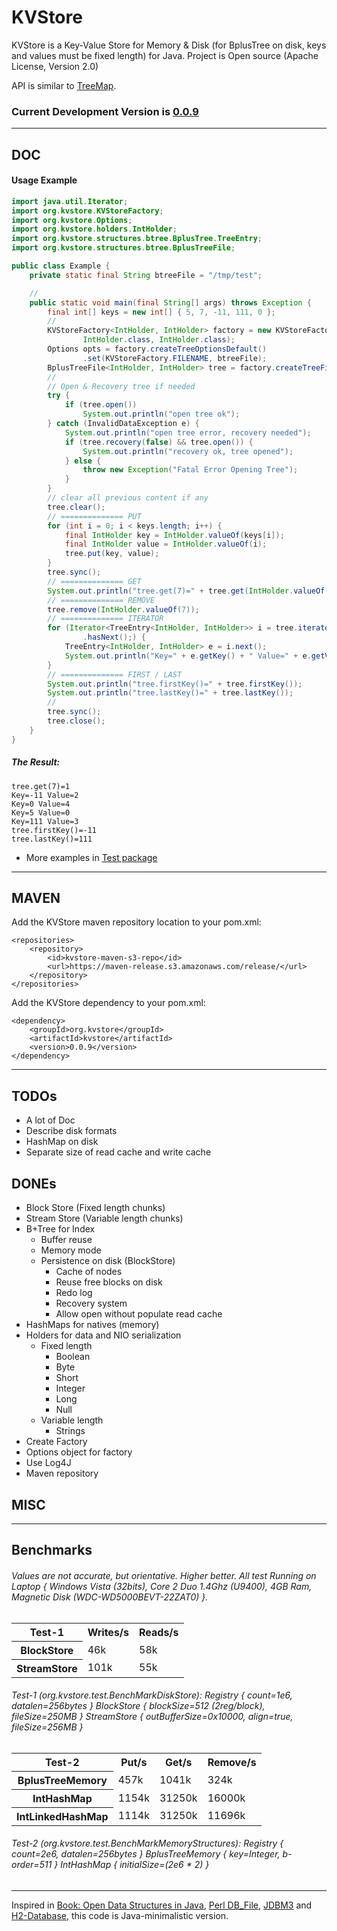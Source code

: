 # KVStore

KVStore is a Key-Value Store for Memory & Disk (for BplusTree on disk, keys and values must be fixed length) for Java. Project is Open source (Apache License, Version 2.0) 

API is similar to [TreeMap](http://docs.oracle.com/javase/6/docs/api/java/util/TreeMap.html).

### Current Development Version is [0.0.9](https://maven-release.s3.amazonaws.com/release/org/kvstore/kvstore/0.0.9/kvstore-0.0.9.jar)

---

## DOC

#### Usage Example

```java
import java.util.Iterator;
import org.kvstore.KVStoreFactory;
import org.kvstore.Options;
import org.kvstore.holders.IntHolder;
import org.kvstore.structures.btree.BplusTree.TreeEntry;
import org.kvstore.structures.btree.BplusTreeFile;

public class Example {
	private static final String btreeFile = "/tmp/test";

	//
	public static void main(final String[] args) throws Exception {
		final int[] keys = new int[] { 5, 7, -11, 111, 0 };
		//
		KVStoreFactory<IntHolder, IntHolder> factory = new KVStoreFactory<IntHolder, IntHolder>(
				IntHolder.class, IntHolder.class);
		Options opts = factory.createTreeOptionsDefault()
				.set(KVStoreFactory.FILENAME, btreeFile);
		BplusTreeFile<IntHolder, IntHolder> tree = factory.createTreeFile(opts);
		//
		// Open & Recovery tree if needed
		try {
			if (tree.open())
				System.out.println("open tree ok");
		} catch (InvalidDataException e) {
			System.out.println("open tree error, recovery needed");
			if (tree.recovery(false) && tree.open()) {
				System.out.println("recovery ok, tree opened");
			} else {
				throw new Exception("Fatal Error Opening Tree");
			}
		}
		// clear all previous content if any
		tree.clear();
		// ============== PUT
		for (int i = 0; i < keys.length; i++) {
			final IntHolder key = IntHolder.valueOf(keys[i]);
			final IntHolder value = IntHolder.valueOf(i);
			tree.put(key, value);
		}
		tree.sync();
		// ============== GET
		System.out.println("tree.get(7)=" + tree.get(IntHolder.valueOf(7)));
		// ============== REMOVE
		tree.remove(IntHolder.valueOf(7));
		// ============== ITERATOR
		for (Iterator<TreeEntry<IntHolder, IntHolder>> i = tree.iterator(); i
				.hasNext();) {
			TreeEntry<IntHolder, IntHolder> e = i.next();
			System.out.println("Key=" + e.getKey() + " Value=" + e.getValue());
		}
		// ============== FIRST / LAST
		System.out.println("tree.firstKey()=" + tree.firstKey());
		System.out.println("tree.lastKey()=" + tree.lastKey());
		//
		tree.sync();
		tree.close();
	}
}
```

##### The Result:

	tree.get(7)=1
	Key=-11 Value=2
	Key=0 Value=4
	Key=5 Value=0
	Key=111 Value=3
	tree.firstKey()=-11
	tree.lastKey()=111


* More examples in [Test package](https://github.com/ggrandes/kvstore/tree/master/src/main/java/org/kvstore/test)

---

## MAVEN

Add the KVStore maven repository location to your pom.xml: 

    <repositories>
        <repository>
            <id>kvstore-maven-s3-repo</id>
            <url>https://maven-release.s3.amazonaws.com/release/</url>
        </repository>
    </repositories>

Add the KVStore dependency to your pom.xml:

    <dependency>
        <groupId>org.kvstore</groupId>
        <artifactId>kvstore</artifactId>
        <version>0.0.9</version>
    </dependency>

---

## TODOs

* A lot of Doc
* Describe disk formats
* HashMap on disk
* Separate size of read cache and write cache

## DONEs

* Block Store (Fixed length chunks)
* Stream Store (Variable length chunks)
* B+Tree for Index
    * Buffer reuse
    * Memory mode
    * Persistence on disk (BlockStore)
        * Cache of nodes
        * Reuse free blocks on disk
        * Redo log
        * Recovery system
        * Allow open without populate read cache
* HashMaps for natives (memory) 
* Holders for data and NIO serialization
    * Fixed length
        * Boolean
        * Byte
        * Short
        * Integer
        * Long
        * Null
    * Variable length
        * Strings
* Create Factory
* Options object for factory
* Use Log4J
* Maven repository


## MISC

---

## Benchmarks

###### Values are not accurate, but orientative. Higher better. All test Running on Laptop { Windows Vista (32bits), Core 2 Duo 1.4Ghz (U9400), 4GB Ram, Magnetic Disk (WDC-WD5000BEVT-22ZAT0) }.

<table>
  <tr>
    <th>Test-1</th>
    <th>Writes/s</th>
    <th>Reads/s</th>
  </tr>
  <tr>
    <th>BlockStore</th>
    <td>46k</td>
    <td>58k</td>
  </tr>
  <tr>
    <th>StreamStore</th>
    <td>101k</td>
    <td>55k</td>
  </tr>
</table>

###### Test-1 (org.kvstore.test.BenchMarkDiskStore): Registry { count=1e6, datalen=256bytes } BlockStore { blockSize=512 (2reg/block), fileSize=250MB } StreamStore { outBufferSize=0x10000, align=true, fileSize=256MB } 

<table>
  <tr>
    <th>Test-2</th>
    <th>Put/s</th>
    <th>Get/s</th>
    <th>Remove/s</th>
  </tr>
  <tr>
    <th>BplusTreeMemory</th>
    <td>457k</td>
    <td>1041k</td>
    <td>324k</td>
  </tr>
  <tr>
    <th>IntHashMap</th>
    <td>1154k</td>
    <td>31250k</td>
    <td>16000k</td>
  </tr>
  <tr>
    <th>IntLinkedHashMap</th>
    <td>1114k</td>
    <td>31250k</td>
    <td>11696k</td>
  </tr>
</table>

###### Test-2 (org.kvstore.test.BenchMarkMemoryStructures): Registry { count=2e6, datalen=256bytes } BplusTreeMemory { key=Integer, b-order=511 } IntHashMap { initialSize=(2e6 * 2) } 

---
Inspired in [Book: Open Data Structures in Java](http://opendatastructures.org/ods-java/14_2_B_Trees.html), [Perl DB_File](http://search.cpan.org/~pmqs/DB_File-1.827/DB_File.pm), [JDBM3](https://github.com/jankotek/JDBM3) and [H2-Database](http://www.h2database.com/), this code is Java-minimalistic version.
